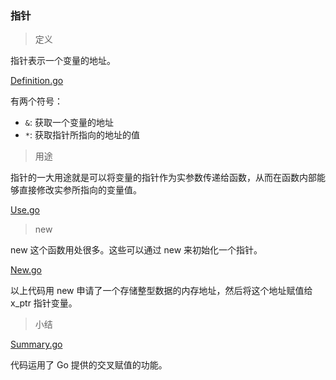 ### 指针

> 定义

指针表示一个变量的地址。

[Definition.go](Definition.go)

有两个符号：

* `&`: 获取一个变量的地址
* `*`: 获取指针所指向的地址的值


> 用途

指针的一大用途就是可以将变量的指针作为实参数传递给函数，从而在函数内部能够直接修改实参所指向的变量值。

[Use.go](Use.go)


> new

new 这个函数用处很多。这些可以通过 new 来初始化一个指针。

[New.go](New.go)

以上代码用 new 申请了一个存储整型数据的内存地址，然后将这个地址赋值给 x_ptr 指针变量。


> 小结

[Summary.go](Summary.go)

代码运用了 Go 提供的交叉赋值的功能。
